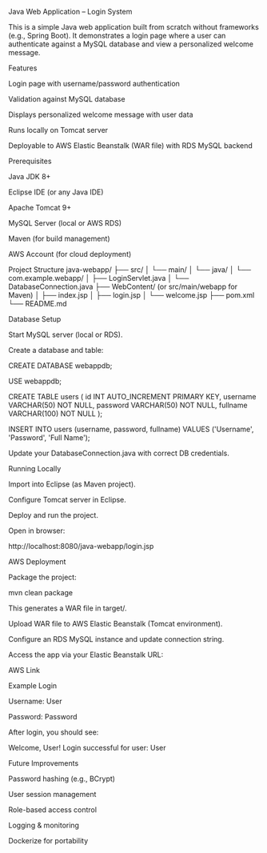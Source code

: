 Java Web Application – Login System

This is a simple Java web application built from scratch without frameworks (e.g., Spring Boot). It demonstrates a login page where a user can authenticate against a MySQL database and view a personalized welcome message.

Features

Login page with username/password authentication

Validation against MySQL database

Displays personalized welcome message with user data

Runs locally on Tomcat server

Deployable to AWS Elastic Beanstalk (WAR file) with RDS MySQL backend

Prerequisites

Java JDK 8+

Eclipse IDE (or any Java IDE)

Apache Tomcat 9+

MySQL Server (local or AWS RDS)

Maven (for build management)

AWS Account (for cloud deployment)

Project Structure
java-webapp/
 ├── src/
 │   └── main/
 │       └── java/
 │           └── com.example.webapp/
 │               ├── LoginServlet.java
 │               └── DatabaseConnection.java
 ├── WebContent/ (or src/main/webapp for Maven)
 │   ├── index.jsp
 │   ├── login.jsp
 │   └── welcome.jsp
 ├── pom.xml
 └── README.md

Database Setup

Start MySQL server (local or RDS).

Create a database and table:

CREATE DATABASE webappdb;

USE webappdb;

CREATE TABLE users (
    id INT AUTO_INCREMENT PRIMARY KEY,
    username VARCHAR(50) NOT NULL,
    password VARCHAR(50) NOT NULL,
    fullname VARCHAR(100) NOT NULL
);

INSERT INTO users (username, password, fullname)
VALUES ('Username', 'Password', 'Full Name');


Update your DatabaseConnection.java with correct DB credentials.

Running Locally

Import into Eclipse (as Maven project).

Configure Tomcat server in Eclipse.

Deploy and run the project.

Open in browser:

http://localhost:8080/java-webapp/login.jsp

AWS Deployment

Package the project:

mvn clean package


This generates a WAR file in target/.

Upload WAR file to AWS Elastic Beanstalk (Tomcat environment).

Configure an RDS MySQL instance and update connection string.

Access the app via your Elastic Beanstalk URL:

AWS Link

Example Login

Username: User

Password: Password

After login, you should see:

Welcome, User!
Login successful for user: User

Future Improvements

Password hashing (e.g., BCrypt)

User session management

Role-based access control

Logging & monitoring

Dockerize for portability
